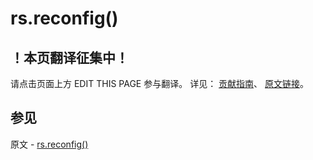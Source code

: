 # rs.reconfig()

## ！本页翻译征集中！

请点击页面上方 EDIT THIS PAGE 参与翻译。
详见：
[贡献指南]( https://github.com/JinMuInfo/MongoDB-Manual-zh/blob/master/CONTRIBUTING.md )、
[原文链接](  https://docs.mongodb.com/manual/reference/method/rs.reconfig/  )。

## 参见

原文 - [rs.reconfig()]( https://docs.mongodb.com/manual/reference/method/rs.reconfig/ )

